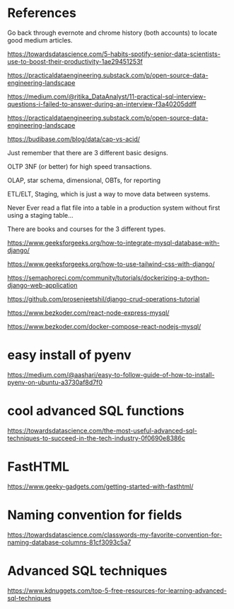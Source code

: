 # References

Go back through evernote and chrome history (both accounts) to locate good medium articles.

<https://towardsdatascience.com/5-habits-spotify-senior-data-scientists-use-to-boost-their-productivity-1ae29451253f>

<https://practicaldataengineering.substack.com/p/open-source-data-engineering-landscape>

<https://medium.com/@ritika_DataAnalyst/11-practical-sql-interview-questions-i-failed-to-answer-during-an-interview-f3a40205ddff>

<https://practicaldataengineering.substack.com/p/open-source-data-engineering-landscape>

<https://budibase.com/blog/data/cap-vs-acid/>



Just remember that there are 3 different basic designs.

OLTP 3NF (or better) for high speed transactions.

OLAP, star schema, dimensional, OBTs, for reporting

ETL/ELT, Staging, which is just a way to move data between systems.

Never Ever read a flat file into a table in a production system without first using a staging table…

There are books and courses for the 3 different types.


https://www.geeksforgeeks.org/how-to-integrate-mysql-database-with-django/

https://www.geeksforgeeks.org/how-to-use-tailwind-css-with-django/

https://semaphoreci.com/community/tutorials/dockerizing-a-python-django-web-application

https://github.com/prosenjeetshil/django-crud-operations-tutorial


https://www.bezkoder.com/react-node-express-mysql/

https://www.bezkoder.com/docker-compose-react-nodejs-mysql/


# easy install of pyenv
https://medium.com/@aashari/easy-to-follow-guide-of-how-to-install-pyenv-on-ubuntu-a3730af8d7f0

# cool advanced SQL functions
https://towardsdatascience.com/the-most-useful-advanced-sql-techniques-to-succeed-in-the-tech-industry-0f0690e8386c

# FastHTML
https://www.geeky-gadgets.com/getting-started-with-fasthtml/

# Naming convention for fields
https://towardsdatascience.com/classwords-my-favorite-convention-for-naming-database-columns-81cf3093c5a7


# Advanced SQL techniques

https://www.kdnuggets.com/top-5-free-resources-for-learning-advanced-sql-techniques
